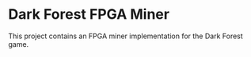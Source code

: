 # Dark Forest FPGA Miner

This project contains an FPGA miner implementation for the Dark Forest game.